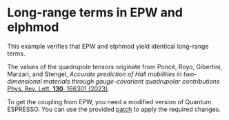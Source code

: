 # Long-range terms in EPW and elphmod

This example verifies that EPW and elphmod yield identical long-range terms.

The values of the quadrupole tensors originate from Poncé, Royo, Gibertini,
Marzari, and Stengel, *Accurate prediction of Hall mobilities in two-dimensional
materials through gauge-covariant quadrupolar contributions* [Phys. Rev. Lett.
**130**, 166301 (2023)](https://doi.org/10.1103/PhysRevLett.130.166301).

To get the coupling from EPW, you need a modified version of Quantum ESPRESSO.
You can use the provided [patch](../../patches) to apply the required changes.
